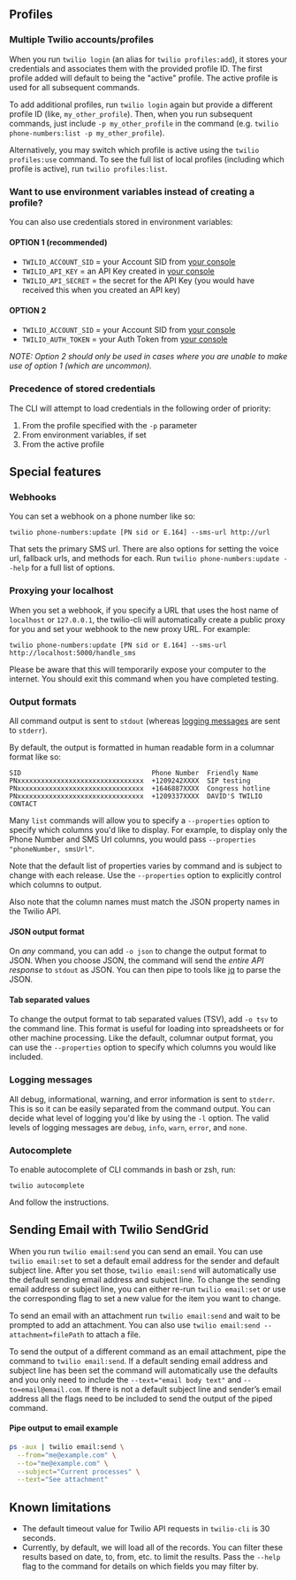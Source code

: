 ## Profiles

### Multiple Twilio accounts/profiles

When you run `twilio login` (an alias for `twilio profiles:add`), it stores your credentials and associates them with the provided profile ID. The first profile added will default to being the "active" profile. The active profile is used for all subsequent commands.

To add additional profiles, run `twilio login` again but provide a different profile ID (like, `my_other_profile`). Then, when you run subsequent commands, just include `-p my_other_profile` in the command (e.g. `twilio phone-numbers:list -p my_other_profile`).

Alternatively, you may switch which profile is active using the `twilio profiles:use` command. To see the full list of local profiles (including which profile is active), run `twilio profiles:list`.

### Want to use environment variables instead of creating a profile?

You can also use credentials stored in environment variables:

#### OPTION 1 (recommended)
* `TWILIO_ACCOUNT_SID` = your Account SID from [your console](https://www.twilio.com/console)
* `TWILIO_API_KEY` = an API Key created in [your console](https://twil.io/get-api-key)
* `TWILIO_API_SECRET` = the secret for the API Key (you would have received this when you created an API key)

#### OPTION 2
* `TWILIO_ACCOUNT_SID` = your Account SID from [your console](https://www.twilio.com/console)
* `TWILIO_AUTH_TOKEN` = your Auth Token from [your console](https://www.twilio.com/console)

_NOTE: Option 2 should only be used in cases where you are unable to make use of option 1 (which are uncommon)._

### Precedence of stored credentials

The CLI will attempt to load credentials in the following order of priority:

1. From the profile specified with the `-p` parameter
1. From environment variables, if set
1. From the active profile

## Special features

### Webhooks

You can set a webhook on a phone number like so:

```
twilio phone-numbers:update [PN sid or E.164] --sms-url http://url
```

That sets the primary SMS url. There are also options for setting the voice url, fallback urls, and methods for each. Run `twilio phone-numbers:update --help` for a full list of options.

### Proxying your localhost

When you set a webhook, if you specify a URL that uses the host name of `localhost` or `127.0.0.1`, the twilio-cli will automatically create a public proxy for you and set your webhook to the new proxy URL. For example:

```
twilio phone-numbers:update [PN sid or E.164] --sms-url http://localhost:5000/handle_sms
```

Please be aware that this will temporarily expose your computer to the internet. You should exit this command when you have completed testing.

### Output formats

All command output is sent to `stdout` (whereas [logging messages](#logging-messages) are sent to `stderr`).

By default, the output is formatted in human readable form in a columnar format like so:

```
SID                                 Phone Number  Friendly Name
PNxxxxxxxxxxxxxxxxxxxxxxxxxxxxxxxx  +1209242XXXX  SIP testing
PNxxxxxxxxxxxxxxxxxxxxxxxxxxxxxxxx  +1646887XXXX  Congress hotline
PNxxxxxxxxxxxxxxxxxxxxxxxxxxxxxxxx  +1209337XXXX  DAVID'S TWILIO CONTACT
```

Many `list` commands will allow you to specify a `--properties` option to specify which columns you'd like to display. For example, to display only the Phone Number and SMS Url columns, you would pass `--properties "phoneNumber, smsUrl"`.

Note that the default list of properties varies by command and is subject to change with each release. Use the `--properties` option to explicitly control which columns to output.

Also note that the column names must match the JSON property names in the Twilio API.

#### JSON output format

On _any_ command, you can add `-o json` to change the output format to JSON. When you choose JSON, the command will send the _entire API response_ to `stdout` as JSON. You can then pipe to tools like [jq](https://stedolan.github.io/jq/) to parse the JSON.

#### Tab separated values

To change the output format to tab separated values (TSV), add `-o tsv` to the command line. This format is useful for loading into spreadsheets or for other machine processing. Like the default, columnar output format, you can use the `--properties` option to specify which columns you would like included.

### Logging messages

All debug, informational, warning, and error information is sent to `stderr`. This is so it can be easily separated from the command output. You can decide what level of logging you'd like by using the `-l` option. The valid levels of logging messages are `debug`, `info`, `warn`, `error`, and `none`.

### Autocomplete

To enable autocomplete of CLI commands in bash or zsh, run:

```
twilio autocomplete
```

And follow the instructions.

## Sending Email with Twilio SendGrid

When you run `twilio email:send` you can send an email. You can use `twilio email:set` to set a default email address for the sender and default subject line. After you set those, `twilio email:send` will automatically use the default sending email address and subject line. To change the sending email address or subject line, you can either re-run `twilio email:set` or use the corresponding flag to set a new value for the item you want to change.

To send an email with an attachment run `twilio email:send` and wait to be prompted to add an attachment.
You can also use `twilio email:send --attachment=filePath` to attach a file.

To send the output of a different command as an email attachment, pipe the command to `twilio email:send`. If a default sending email address and subject line has been set the command will automatically use the defaults and you only need to include the `--text="email body text"`  and `--to=email@email.com`. If there is not a default subject line and sender’s email address all the flags need to be included to send the output of the piped command.

#### Pipe output to email example

```bash
ps -aux | twilio email:send \
  --from="me@example.com" \
  --to="me@example.com" \
  --subject="Current processes" \
  --text="See attachment"
```

## Known limitations

* The default timeout value for Twilio API requests in `twilio-cli` is 30 seconds.
* Currently, by default, we will load all of the records. You can filter these results based on date, to, from, etc. to limit the results. Pass the `--help` flag to the command for details on which fields you may filter by.
